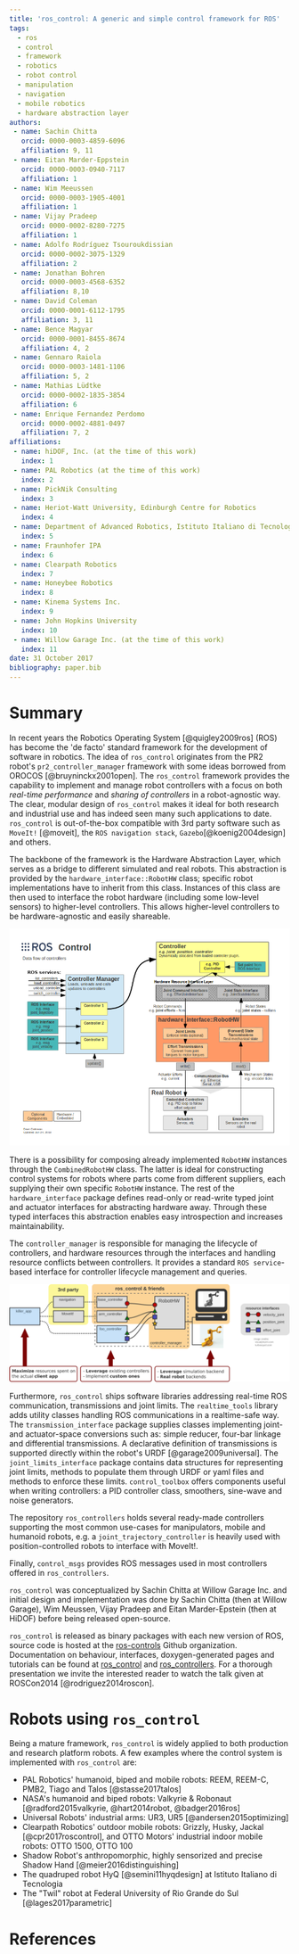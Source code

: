 ```yaml
---
title: 'ros_control: A generic and simple control framework for ROS'
tags:
  - ros
  - control
  - framework
  - robotics
  - robot control
  - manipulation
  - navigation
  - mobile robotics
  - hardware abstraction layer  
authors:
 - name: Sachin Chitta
   orcid: 0000-0003-4859-6096
   affiliation: 9, 11
 - name: Eitan Marder-Eppstein
   orcid: 0000-0003-0940-7117
   affiliation: 1
 - name: Wim Meeussen
   orcid: 0000-0003-1905-4001
   affiliation: 1
 - name: Vijay Pradeep
   orcid: 0000-0002-8280-7275
   affiliation: 1
 - name: Adolfo Rodríguez Tsouroukdissian
   orcid: 0000-0002-3075-1329
   affiliation: 2
 - name: Jonathan Bohren
   orcid: 0000-0003-4568-6352
   affiliation: 8,10
 - name: David Coleman
   orcid: 0000-0001-6112-1795
   affiliation: 3, 11
 - name: Bence Magyar
   orcid: 0000-0001-8455-8674
   affiliation: 4, 2
 - name: Gennaro Raiola
   orcid: 0000-0003-1481-1106
   affiliation: 5, 2
 - name: Mathias Lüdtke
   orcid: 0000-0002-1835-3854
   affiliation: 6
 - name: Enrique Fernandez Perdomo
   orcid: 0000-0002-4881-0497
   affiliation: 7, 2
affiliations:
 - name: hiDOF, Inc. (at the time of this work)
   index: 1
 - name: PAL Robotics (at the time of this work)
   index: 2
 - name: PickNik Consulting
   index: 3
 - name: Heriot-Watt University, Edinburgh Centre for Robotics
   index: 4
 - name: Department of Advanced Robotics, Istituto Italiano di Tecnologia (IIT)
   index: 5
 - name: Fraunhofer IPA
   index: 6
 - name: Clearpath Robotics
   index: 7
 - name: Honeybee Robotics
   index: 8
 - name: Kinema Systems Inc.
   index: 9
 - name: John Hopkins University
   index: 10
 - name: Willow Garage Inc. (at the time of this work)
   index: 11
date: 31 October 2017
bibliography: paper.bib
---
```

# Summary

In recent years the Robotics Operating System [@quigley2009ros] (ROS) has become the 'de facto' standard framework for the development of software in robotics. The idea of `ros_control` originates from the PR2 robot's `pr2_controller_manager` framework with some ideas borrowed from OROCOS [@bruyninckx2001open]. The `ros_control` framework provides the capability to implement and manage robot controllers with a focus on both _real-time performance_ and _sharing of controllers_ in a robot-agnostic way. 
The clear, modular design of `ros_control` makes it ideal for both research and industrial use and has indeed seen many such applications to date. `ros_control` is out-of-the-box compatible with 3rd party software such as `MoveIt!` [@moveit],  the `ROS navigation stack`, `Gazebo`[@koenig2004design] and others.

The backbone of the framework is the Hardware Abstraction Layer, which serves as a bridge to different simulated and real robots. This abstraction is provided by the `hardware_interface::RobotHW` class; specific robot implementations have to inherit from this class.  Instances of this class are then used to interface the robot hardware (including some low-level sensors) to higher-level controllers. This allows higher-level controllers to be hardware-agnostic and easily shareable.

![ROS Control overview](images/ros_control_overview.png) 

There is a possibility for composing already implemented `RobotHW` instances through the `CombinedRobotHW` class. The latter is ideal for constructing control systems for robots where parts come from different suppliers, each supplying their own specific `RobotHW` instance. The rest of the `hardware_interface` package defines read-only or read-write typed joint and actuator interfaces for abstracting hardware away. Through these typed interfaces this abstraction enables easy introspection and increases maintainability.

The `controller_manager` is responsible for managing the lifecycle of controllers, and hardware resources through the interfaces and handling resource conflicts between controllers. It provides a standard `ROS service`-based interface for controller lifecycle management and queries.

![Overview](images/overview.png)

Furthermore, `ros_control` ships software libraries addressing real-time ROS communication, transmissions and joint limits. The `realtime_tools` library adds utility classes handling ROS communications in a realtime-safe way. The `transmission_interface` package supplies classes implementing joint- and actuator-space conversions such as: simple reducer, four-bar linkage and differential transmissions. A declarative definition of transmissions is supported directly within the robot's URDF [@garage2009universal].  The `joint_limits_interface` package contains data structures for representing joint limits, methods to populate them through URDF or yaml files and methods to enforce these limits. `control_toolbox` offers components useful when writing controllers: a PID controller class, smoothers, sine-wave and noise generators. 

The repository `ros_controllers` holds several ready-made controllers supporting the most common use-cases for manipulators, mobile and humanoid robots, e.g. a `joint_trajectory_controller` is heavily used with position-controlled robots to interface with MoveIt!.

Finally, `control_msgs` provides ROS messages used in most controllers offered in `ros_controllers`.

`ros_control` was conceptualized by Sachin Chitta at Willow Garage Inc. and initial design and implementation was done by Sachin Chitta (then at Willow Garage), Wim Meussen, Vijay Pradeep and Eitan Marder-Epstein (then at HiDOF) before being released open-source.

`ros_control` is released as binary packages with each new version of ROS, source code is hosted at the [ros-controls](https://github.com/ros-controls) Github organization. Documentation on behaviour, interfaces, doxygen-generated pages and tutorials can be found at [ros_control](http://wiki.ros.org/ros_control) and [ros_controllers](http://wiki.ros.org/ros_controllers). For a thorough presentation we invite the interested reader to watch the talk given at ROSCon2014 [@rodriguez2014roscon].

# Robots using `ros_control`

Being a mature framework, `ros_control` is widely applied to both production and research platform robots. A few examples where the control system is implemented with `ros_control` are:
- PAL Robotics' humanoid, biped and mobile robots: REEM, REEM-C, PMB2, Tiago and Talos [@stasse2017talos] 
- NASA's humanoid and biped robots: Valkyrie & Robonaut [@radford2015valkyrie, @hart2014robot, @badger2016ros]
- Universal Robots' industrial arms: UR3, UR5 [@andersen2015optimizing]
- Clearpath Robotics' outdoor mobile robots: Grizzly, Husky, Jackal [@cpr2017roscontrol], and OTTO Motors' industrial indoor mobile robots: OTTO 1500, OTTO 100
- Shadow Robot's anthropomorphic, highly sensorized and precise Shadow Hand [@meier2016distinguishing]
- The quadruped robot HyQ [@semini11hyqdesign] at Istituto Italiano di Tecnologia
- The "Twil" robot at Federal University of Rio Grande do Sul [@lages2017parametric]

# References
